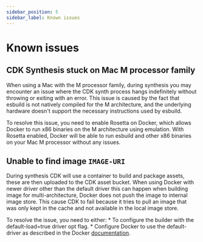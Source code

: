 ```yaml
---
sidebar_position: 5
sidebar_label: Known issues
---
```


# Known issues

## CDK Synthesis stuck on Mac M processor family 

When using a Mac with the M processor family, during synthesis you may encounter an issue where the CDK synth process hangs indefinitely without throwing or exiting with an error. This issue is caused by the fact that esbuild is not natively compiled for the M architecture, and the underlying hardware doesn't support the necessary instructions used by esbuild.

To resolve this issue, you need to enable Rosetta on Docker, which allows Docker to run x86 binaries on the M architecture using emulation. With Rosetta enabled, Docker will be able to run esbuild and other x86 binaries on your Mac M processor without any issues.


## Unable to find image `IMAGE-URI`

During synthesis CDK will use a container to build and package assets, these are then uploaded to the CDK asset bucket. When using Docker with newer driver other than the default driver this can happen when building image for multi-architecture, Docker does not push the image to internal image store. This cause CDK to fail because it tries to pull an image that was only kept in the cache and not available in the local image store. 

To resolve the issue, you need to either:
    * To configure the builder with the default-load=true driver opt flag.
    * Configure Docker to use the default-driver as described in the Docker [documentation](https://docs.docker.com/build/builders/).

